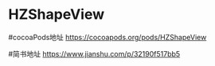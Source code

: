 # HZShapeView

#cocoaPods地址
https://cocoapods.org/pods/HZShapeView

#简书地址
https://www.jianshu.com/p/32190f517bb5
